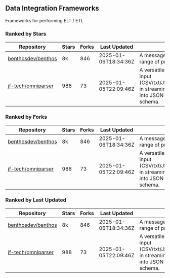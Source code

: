 ## Data Integration Frameworks

Frameworks for performing ELT / ETL

### Ranked by Stars

| Repository | Stars | Forks | Last Updated | Description | 
|------------|-------|-------|--------------|-------------|
| [benthosdev/benthos](https://github.com/benthosdev/benthos) | 8k | 846 | 2025-01-06T18:34:36Z |  A message streaming bridge between a range of protocols. |
| [jf-tech/omniparser](https://github.com/jf-tech/omniparser) | 988 | 73 | 2025-01-05T22:09:46Z |  A versatile ETL library that parses text input (CSV/txt/JSON/XML/EDI/X12/EDIFACT/etc) in streaming fashion and transforms data into JSON output using data-driven schema. |

### Ranked by Forks

| Repository | Stars | Forks | Last Updated | Description | 
|------------|-------|-------|--------------|-------------|
| [benthosdev/benthos](https://github.com/benthosdev/benthos) | 8k | 846 | 2025-01-06T18:34:36Z |  A message streaming bridge between a range of protocols. |
| [jf-tech/omniparser](https://github.com/jf-tech/omniparser) | 988 | 73 | 2025-01-05T22:09:46Z |  A versatile ETL library that parses text input (CSV/txt/JSON/XML/EDI/X12/EDIFACT/etc) in streaming fashion and transforms data into JSON output using data-driven schema. |

### Ranked by Last Updated

| Repository | Stars | Forks | Last Updated | Description | 
|------------|-------|-------|--------------|-------------|
| [benthosdev/benthos](https://github.com/benthosdev/benthos) | 8k | 846 | 2025-01-06T18:34:36Z |  A message streaming bridge between a range of protocols. |
| [jf-tech/omniparser](https://github.com/jf-tech/omniparser) | 988 | 73 | 2025-01-05T22:09:46Z |  A versatile ETL library that parses text input (CSV/txt/JSON/XML/EDI/X12/EDIFACT/etc) in streaming fashion and transforms data into JSON output using data-driven schema. |

